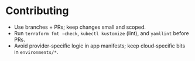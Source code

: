 # Contributing

- Use branches + PRs; keep changes small and scoped.
- Run `terraform fmt -check`, `kubectl kustomize` (lint), and `yamllint` before PRs.
- Avoid provider‑specific logic in app manifests; keep cloud‑specific bits in `environments/*`.
